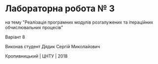 ﻿# Лабораторна робота № 3

на тему "Реалізація програмних модулів розгалужених та ітераційних обчислювальних процесів"

Варіант 8

Виконав студент Дядик Сергій Миколайович

Кропивницький | ЦНТУ | 2018
